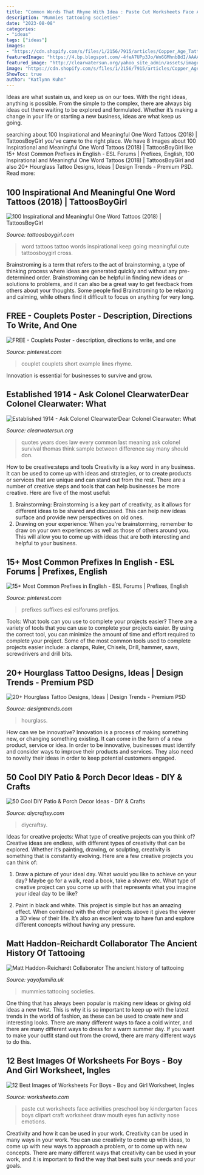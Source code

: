```yaml
---
title: "Common Words That Rhyme With Idea : Paste Cut Worksheets Face Activities Preschool Boy Kindergarten Faces Boys Clipart Craft Worksheet Draw Mouth Eyes Fun Activity Nose Emotions"
description: "Mummies tattooing societies"
date: "2023-08-08"
categories:
- "ideas"
tags: ["ideas"]
images:
- "https://cdn.shopify.com/s/files/1/2156/7915/articles/Copper_Age_Tattoo_Nacho_Brown_3600x2410_crop_center.jpg?v=1570183146"
featuredImage: "https://4.bp.blogspot.com/-4feA7UPp3Jo/Wn6GMhnbBdI/AAAAAAAAM9Q/TVX97JoIxQ4JhpcxbJ6dp7KyhJHzMS4ugCLcBGAs/s1600/one%2Bword%2Bchristian%2Btattoos.JPG"
featured_image: "http://clearwatersun.org/yahoo_site_admin/assets/images/col_cw_from_equinox_issue.98192504_std.png"
image: "https://cdn.shopify.com/s/files/1/2156/7915/articles/Copper_Age_Tattoo_Nacho_Brown_3600x2410_crop_center.jpg?v=1570183146"
ShowToc: true
author: "Katlynn Kuhn"
---
```



Ideas are what sustain us, and keep us on our toes. With the right ideas, anything is possible. From the simple to the complex, there are always big ideas out there waiting to be explored and formulated. Whether it’s making a change in your life or starting a new business, ideas are what keep us going.

	

		
searching about 100 Inspirational and Meaningful One Word Tattoos (2018) | TattoosBoyGirl you've came to the right place. We have 8 Images about 100 Inspirational and Meaningful One Word Tattoos (2018) | TattoosBoyGirl like 15+ Most Common Prefixes in English - ESL Forums | Prefixes, English, 100 Inspirational and Meaningful One Word Tattoos (2018) | TattoosBoyGirl and also 20+ Hourglass Tattoo Designs, Ideas | Design Trends - Premium PSD. Read more:
		
    
## 100 Inspirational And Meaningful One Word Tattoos (2018) | TattoosBoyGirl

<img loading=lazy src="https://4.bp.blogspot.com/-4feA7UPp3Jo/Wn6GMhnbBdI/AAAAAAAAM9Q/TVX97JoIxQ4JhpcxbJ6dp7KyhJHzMS4ugCLcBGAs/s1600/one%2Bword%2Bchristian%2Btattoos.JPG" onerror="this.onerror=null;this.src='https://tse2.mm.bing.net/th?id=OIP.WCEUKkVzynldNpL3feISnAHaH4&amp;pid=15.1';" alt="100 Inspirational and Meaningful One Word Tattoos (2018) | TattoosBoyGirl">

_Source: tattoosboygirl.com_

>word tattoos tattoo words inspirational keep going meaningful cute tattoosboygirl cross. 

	

Brainstroming is a term that refers to the act of brainstorming, a type of thinking process where ideas are generated quickly and without any pre-determined order. Brainstroming can be helpful in finding new ideas or solutions to problems, and it can also be a great way to get feedback from others about your thoughts. Some people find Brainstroming to be relaxing and calming, while others find it difficult to focus on anything for very long.

    
## FREE - Couplets Poster - Description, Directions To Write, And One

<img loading=lazy src="https://s-media-cache-ak0.pinimg.com/600x315/ed/36/ed/ed36eda6a356a466fbeb125b6f6908c5.jpg" onerror="this.onerror=null;this.src='https://tse4.mm.bing.net/th?id=OIP.B6Ur9tRaR2JsgkYOJUrWzAHaD4&amp;pid=15.1';" alt="FREE - Couplets Poster - description, directions to write, and one">

_Source: pinterest.com_

>couplet couplets short example lines rhyme. 

	

Innovation is essential for businesses to survive and grow.

    
## Established 1914 - ﻿Ask Colonel ClearwaterDear Colonel Clearwater: What

<img loading=lazy src="http://clearwatersun.org/yahoo_site_admin/assets/images/col_cw_from_equinox_issue.98192504_std.png" onerror="this.onerror=null;this.src='https://tse2.mm.bing.net/th?id=OIP.UVUSZrs7f8DVfAAK3ts4rgHaLa&amp;pid=15.1';" alt="Established 1914 - ﻿Ask Colonel ClearwaterDear Colonel Clearwater: What">

_Source: clearwatersun.org_

>quotes years does law every common last meaning ask colonel survival thomas think sample between difference say many should don. 

	

How to be creative:steps and tools
Creativity is a key word in any business. It can be used to come up with ideas and strategies, or to create products or services that are unique and can stand out from the rest.
There are a number of creative steps and tools that can help businesses be more creative. Here are five of the most useful: 
1. Brainstorming: Brainstorming is a key part of creativity, as it allows for different ideas to be shared and discussed. This can help new ideas surface and provide new perspectives on old ones. 
2. Drawing on your experience: When you're brainstorming, remember to draw on your own experiences as well as those of others around you. This will allow you to come up with ideas that are both interesting and helpful to your business. 

    
## 15+ Most Common Prefixes In English - ESL Forums | Prefixes, English

<img loading=lazy src="https://i.pinimg.com/736x/1b/49/fc/1b49fccf774cb5498125b781ab93e5b2.jpg" onerror="this.onerror=null;this.src='https://tse3.mm.bing.net/th?id=OIP.xozs5GY8xdEFLl4vH7I7GgHaJx&amp;pid=15.1';" alt="15+ Most Common Prefixes in English - ESL Forums | Prefixes, English">

_Source: pinterest.com_

>prefixes suffixes esl eslforums prefijos. 

	

Tools: What tools can you use to complete your projects easier?
There are a variety of tools that you can use to complete your projects easier. By using the correct tool, you can minimize the amount of time and effort required to complete your project. Some of the most common tools used to complete projects easier include: a clamps, Ruler, Chisels, Drill, hammer, saws, screwdrivers and drill bits.

    
## 20+ Hourglass Tattoo Designs, Ideas | Design Trends - Premium PSD

<img loading=lazy src="https://images.designtrends.com/wp-content/uploads/2016/06/10133433/hourglass-with-tattoo.jpg" onerror="this.onerror=null;this.src='https://tse4.mm.bing.net/th?id=OIP.8c7SLhaovnUIZi70Iwus-gHaHa&amp;pid=15.1';" alt="20+ Hourglass Tattoo Designs, Ideas | Design Trends - Premium PSD">

_Source: designtrends.com_

>hourglass. 

	

How can we be innovative?
Innovation is a process of making something new, or changing something existing. It can come in the form of a new product, service or idea. In order to be innovative, businesses must identify and consider ways to improve their products and services. They also need to novelty their ideas in order to keep potential customers engaged.

    
## 50 Cool DIY Patio &amp; Porch Decor Ideas - DIY &amp; Crafts

<img loading=lazy src="https://cdn.diycraftsy.com/wp-content/uploads/2018/03/Easy-DIY-Beef-up-Front-Porch-Columns-Tutorial.jpg" onerror="this.onerror=null;this.src='https://tse3.mm.bing.net/th?id=OIP.tlUxye89CC_2De6iaTZh9gHaNK&amp;pid=15.1';" alt="50 Cool DIY Patio &amp; Porch Decor Ideas - DIY &amp; Crafts">

_Source: diycraftsy.com_

>diycraftsy. 

	

Ideas for creative projects: What type of creative projects can you think of?
Creative ideas are endless, with different types of creativity that can be explored. Whether it’s painting, drawing, or sculpting, creativity is something that is constantly evolving. Here are a few creative projects you can think of:
1) Draw a picture of your ideal day. What would you like to achieve on your day? Maybe go for a walk, read a book, take a shower etc. What type of creative project can you come up with that represents what you imagine your ideal day to be like?

2) Paint in black and white. This project is simple but has an amazing effect. When combined with the other projects above it gives the viewer a 3D view of their life. It’s also an excellent way to have fun and explore different concepts without having any pressure.

    
## Matt Haddon-Reichardt Collaborator The Ancient History Of Tattooing

<img loading=lazy src="https://cdn.shopify.com/s/files/1/2156/7915/articles/Copper_Age_Tattoo_Nacho_Brown_3600x2410_crop_center.jpg?v=1570183146" onerror="this.onerror=null;this.src='https://tse2.mm.bing.net/th?id=OIP.16vg8lIrA1bsni_xoEYIlgHaE9&amp;pid=15.1';" alt="Matt Haddon-Reichardt Collaborator The ancient history of tattooing">

_Source: yayofamilia.uk_

>mummies tattooing societies. 

	

One thing that has always been popular is making new ideas or giving old ideas a new twist. This is why it is so important to keep up with the latest trends in the world of fashion, as these can be used to create new and interesting looks. There are many different ways to face a cold winter, and there are many different ways to dress for a warm summer day. If you want to make your outfit stand out from the crowd, there are many different ways to do this.

    
## 12 Best Images Of Worksheets For Boys - Boy And Girl Worksheet, Ingles

<img loading=lazy src="http://www.worksheeto.com/postpic/2014/01/cut-and-paste-face-worksheets_97672.png" onerror="this.onerror=null;this.src='https://tse2.mm.bing.net/th?id=OIP.MiqKPYkZNx3fpPm1NTPnmQHaLR&amp;pid=15.1';" alt="12 Best Images of Worksheets For Boys - Boy and Girl Worksheet, Ingles">

_Source: worksheeto.com_

>paste cut worksheets face activities preschool boy kindergarten faces boys clipart craft worksheet draw mouth eyes fun activity nose emotions. 

	

Creativity and how it can be used in your work.
Creativity can be used in many ways in your work. You can use creativity to come up with ideas, to come up with new ways to approach a problem, or to come up with new concepts. There are many different ways that creativity can be used in your work, and it is important to find the way that best suits your needs and your goals.

